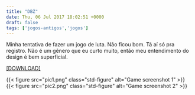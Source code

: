 ```yaml
---
title: "DBZ"
date: Thu, 06 Jul 2017 18:02:51 +0000
draft: false
tags: ['jogos-antigos','jogos']
---
```


Minha tentativa de fazer um jogo de luta. Não ficou bom. Tá aí só pra registro. Não é um gênero que eu curto muito, então meu entendimento do design é bem superficial.

[\[DOWNLOAD\]](https://www.dropbox.com/s/p1m3l2cpat30t02/DBZ.rar?dl=0)

{{< figure src="pic1.png" class="std-figure" alt="Game screenshot 1" >}}
{{< figure src="pic2.png" class="std-figure" alt="Game screenshot 2" >}}